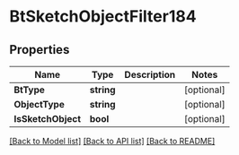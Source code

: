 # BtSketchObjectFilter184

## Properties

Name | Type | Description | Notes
------------ | ------------- | ------------- | -------------
**BtType** | **string** |  | [optional] 
**ObjectType** | **string** |  | [optional] 
**IsSketchObject** | **bool** |  | [optional] 

[[Back to Model list]](../README.md#documentation-for-models) [[Back to API list]](../README.md#documentation-for-api-endpoints) [[Back to README]](../README.md)


